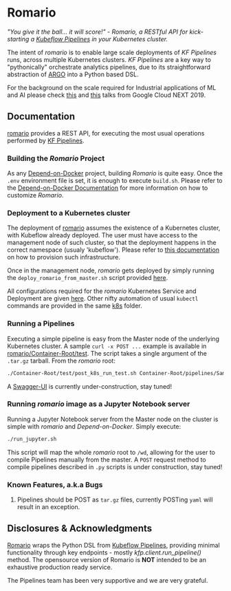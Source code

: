 # Romario

_"You give it the ball... it will score!" - Romario, a RESTful API for kick-starting a [Kubeflow Pipelines](https://github.com/kubeflow/pipelines) in your Kubernetes cluster._

The intent of _romario_ is to enable large scale deployments of _KF Pipelines_ runs, across multiple Kubernetes clusters. _KF Pipelines_ are a key way to "pythonically" orchestrate analytics pipelines, due to its straightforward abstraction of [ARGO](https://github.com/argoproj) into a Python based DSL.

For the background on the scale required for Industrial applications of ML and AI please check [this](https://www.youtube.com/watch?v=rJNSdUjjkic) and [this](https://www.youtube.com/watch?v=dIZt-Ahzew0) talks from Google Cloud NEXT 2019.

## Documentation

[romario](https://github.com/bhgedigital/romario) provides a REST API, for executing the most usual operations performed by [KF Pipelines](https://github.com/kubeflow/pipelines).

### Building the _Romario_ Project

As any [Depend-on-Docker](https://github.com/bhgedigital/depend-on-docker) project, building _Romario_ is quite easy. Once the `.env` environment file is set, it is enough to execute `build.sh`. Please refer to the [Depend-on-Docker Documentation](https://github.com/bhgedigital/depend-on-docker/blob/master/README.md) for more information on how to customize _Romario_.

### Deployment to a Kubernetes cluster

The deployment of [romario](https://github.com/bhgedigital/romario) assumes the existence of a Kubernetes cluster, with Kubeflow already deployed. The user must have access to the management node of such cluster, so that the deployment happens in the correct namespace (usualy 'kubeflow'). Please refer to [this documentation]() on how to provision such infrastructure.

Once in the management node, _romario_ gets deployed by simply running the `deploy_romario_from_master.sh` script provided [here](https://github.com/bhgedigital/romario/blob/master/Container-Root/k8s/deploy_romario_from_master.sh).

All configurations required for the _romario_ Kubernetes Service and Deployment are given [here](https://github.com/bhgedigital/romario/blob/master/Container-Root/k8s/service_deployment_romario.yaml). Other nifty automation of usual `kubectl` commands are provided in the same [k8s](https://github.com/bhgedigital/romario/tree/master/Container-Root/k8s) folder.


### Running a Pipelines

Executing a simple pipeline is easy from the Master node of the underlying Kubernetes cluster. A sample `curl -x POST ...` example is available in [romario/Container-Root/test](https://github.com/bhgedigital/romario/blob/master/Container-Root/test/post_k8s_run_test.sh). The script takes a single argument of the `.tar.gz` tarball. From the _romario_ root:

``` bash
./Container-Root/test/post_k8s_run_test.sh Container-Root/pipelines/SampleBasic-Condition.yaml.tar.gz
```

A [Swagger-UI](https://swagger.io/tools/swagger-ui/) is currently under-construction, stay tuned!   

### Running _romario_ image as a Jupyter Notebook server

Running a Jupyter Notebook server from the Master node on the cluster is simple with _romario_ and _Depend-on-Docker_. Simply execute:

```bash
./run_jupyter.sh
```

This script will map the whole _romario_ root to `/wd`, allowing for the user to compile Pipelines manually from the master. A `POST` request method to compile pipelines described in `.py` scripts is under construction, stay tuned!  

### Known Features, a.k.a Bugs

1. Pipelines should be POST as `tar.gz` files, currently POSTing `yaml` will result in an exception.

## Disclosures & Acknowledgments

[Romario](www.github.com/bhgedigital) wraps the Python DSL from [Kubeflow Pipelines](https://github.com/kubeflow/pipelines), providing minimal functionality through key endpoints - mostly _kfp.client.run_pipeline()_ method. The opensource version of Romario is __NOT__ intended to be an exhaustive production ready service.  

The Pipelines team has been very supportive and we are very grateful.
